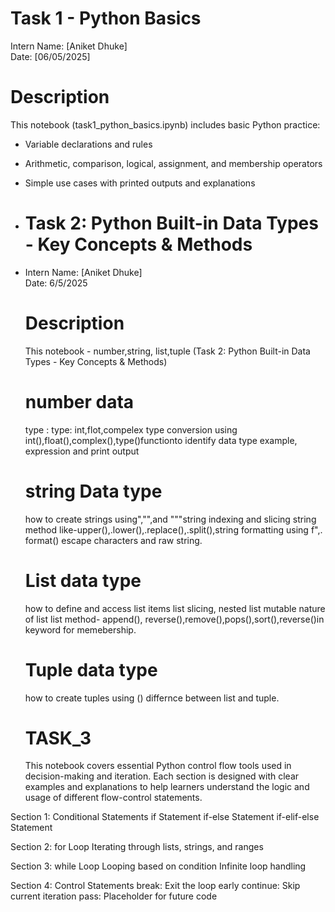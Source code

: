# Task 1 - Python Basics

Intern Name: [Aniket Dhuke]  
Date: [06/05/2025]

# Description

This notebook (task1_python_basics.ipynb) includes basic Python practice:
- Variable declarations and rules
- Arithmetic, comparison, logical, assignment, and membership operators
- Simple use cases with printed outputs and explanations

- # Task 2: Python Built-in Data Types - Key Concepts & Methods
- Intern Name: [Aniket Dhuke]  
  Date: 6/5/2025

  # Description
   This notebook - number,string, list,tuple (Task 2: Python Built-in Data Types - Key Concepts & Methods)

  # number data
  type : type: int,flot,compelex type conversion using
  int(),float(),complex(),type()functionto identify data type example, expression and print output
  # string Data type
  how to create strings using","",and """string indexing and slicing string method like-upper(),.lower(),.replace(),.split(),string formatting using f",. format()
  escape characters and raw string.
  # List data type
  how to define and access list items list slicing, nested list mutable nature of list
  list method- append(), reverse(),remove(),pops(),sort(),reverse()in keyword for memebership.
  # Tuple data type
  how to create tuples using () differnce between list and tuple.

  # TASK_3
  This notebook covers essential Python control flow tools used in decision-making and iteration. Each section is designed with clear examples and explanations to help learners understand the logic and usage of different flow-control statements.

Section 1: Conditional Statements if Statement if-else Statement if-elif-else Statement

Section 2: for Loop Iterating through lists, strings, and ranges

Section 3: while Loop Looping based on condition Infinite loop handling

Section 4: Control Statements break: Exit the loop early continue: Skip current iteration pass: Placeholder for future code
